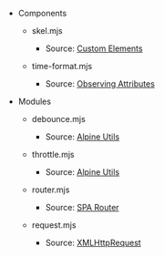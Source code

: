 - Components 
  - skel.mjs
    - Source: [Custom Elements](https://javascript.info/custom-elements)

  - time-format.mjs
    - Source: [Observing Attributes](https://javascript.info/custom-elements#observing-attributes)

- Modules
  - debounce.mjs
    - Source: [Alpine Utils](https://github.com/alpinejs/alpine/blob/main/packages/alpinejs/src/utils/debounce.js)

  - throttle.mjs
    - Source: [Alpine Utils](https://github.com/alpinejs/alpine/blob/main/packages/alpinejs/src/utils/throttle.js)

  - router.mjs
    - Source: [SPA Router](https://www.youtube.com/watch?v=ZleShIpv5zQ&list=LL&index=22&t=28s)

  - request.mjs
    - Source: [XMLHttpRequest](https://www.youtube.com/watch?v=4K33w-0-p2c&list=LL&index=97&t=2s)
